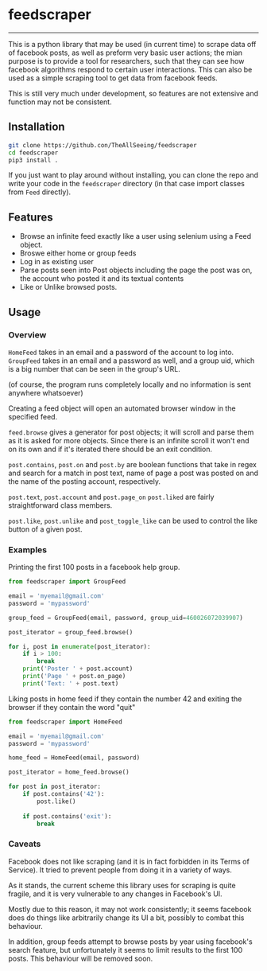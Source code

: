 # feedscraper

---
This is a python library that may be used (in current time) to scrape data off of 
facebook posts, as well as preform very basic user actions; the mian purpose is to 
provide a tool for researchers, such that they can see how facebook algorithms 
respond to certain user interactions. This can also be used as a simple scraping 
tool to get data from facebook feeds.

This is still very much under development, so features are not extensive and 
function may not be consistent.

## Installation
```bash
git clone https://github.con/TheAllSeeing/feedscraper
cd feedscraper
pip3 install .
```

If you just want to play around without installing, you can clone the repo and write your code 
in the `feedscraper` directory (in that case import classes from `Feed` directly).

## Features
- Browse an infinite feed exactly like a user using selenium using a Feed object.
- Broswe either home or group feeds
- Log in as existing user
- Parse posts seen into Post objects including the page the post 
was on, the account who posted it and its textual contents
- Like or Unlike browsed posts.

## Usage

### Overview
`HomeFeed` takes in an email and a password of the account to log into.
`GroupFeed` takes in an email and a password as well, and a group uid, which is a
big number that can be seen in the group's URL.

(of course, the program runs completely locally and no information is sent anywhere whatsoever)

Creating a feed object will open an automated browser window in the specified feed.

`feed.browse` gives a generator for post objects; it will scroll and parse them as it is asked for
more objects. Since there is an infinite scroll it won't end on its own and if it's iterated there should
be an exit condition.


`post.contains`, `post.on` and `post.by` are boolean functions that take in regex
and search for a match in post text, name of page a post was posted on and the name
of the posting account, respectively.

`post.text`, `post.account` and `post.page_on` `post.liked` are fairly straightforward class members.

`post.like`, `post.unlike` and `post_toggle_like` can be used to control the like button of a given post.

### Examples

Printing the first 100 posts in a facebook help group.

```python
from feedscraper import GroupFeed

email = 'myemail@gmail.com'
password = 'mypassword'

group_feed = GroupFeed(email, password, group_uid=460026072039907)

post_iterator = group_feed.browse()

for i, post in enumerate(post_iterator):
    if i > 100:
        break
    print('Poster ' + post.account)
    print('Page ' + post.on_page)
    print('Text: ' + post.text)
```

Liking posts in home feed if they contain the number 42 and exiting the browser if they contain the word "quit"
```python
from feedscraper import HomeFeed

email = 'myemail@gmail.com'
password = 'mypassword'

home_feed = HomeFeed(email, password)

post_iterator = home_feed.browse()

for post in post_iterator:
    if post.contains('42'):
        post.like()
        
    if post.contains('exit'):
        break
```



### Caveats
Facebook does not like scraping (and it is in fact forbidden in its Terms of Service). It tried to 
prevent people from doing  it in a variety of ways.

As it stands, the current scheme this library uses for scraping is quite fragile, and it is very 
vulnerable to any changes in Facebook's UI. 

Mostly due to this reason, it may not work consistently; it seems facebook does do things like arbitrarily change 
its UI a bit, possibly to combat this behaviour.    

In addition, group feeds attempt to browse posts by year using facebook's search feature, but unfortunately it seems to
limit results to the first 100 posts. This behaviour will be removed soon.

